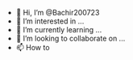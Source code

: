 - 👋 Hi, I’m @Bachir200723
- 👀 I’m interested in ...
- 🌱 I’m currently learning ...
- 💞️ I’m looking to collaborate on ...
- 📫 How to 

<!---
Bachir200723/Bachir200723 is a ✨ special ✨ repository because its `README.md` (this file) appears on your GitHub profile.
You can click the Preview link to take a look at your changes.
--->
